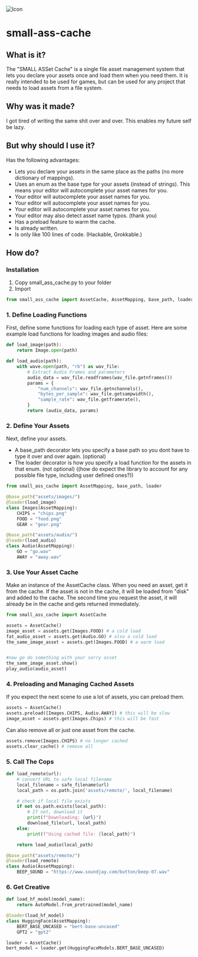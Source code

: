 ![Icon](icon.png)
# small-ass-cache

## What is it?
The "SMALL ASSet Cache" is a single file asset management system that lets you declare your assets once and load them when you need them. It is really intended to be used for games, but can be used for any project that needs to load assets from a file system.

## Why was it made?
I got tired of writing the same shit over and over. This enables my future self be lazy.

## But why should I use it?
Has the following advantages:
- Lets you declare your assets in the same place as the paths (no more dictionary of mappings).
- Uses an enum as the base type for your assets (instead of strings). This means your editor will autocomplete your asset names for you. 
- Your editor will autocomplete your asset names for you.
- Your editor will autocomplete your asset names for you.
- Your editor will autocomplete your asset names for you.
- Your editor may also detect asset name typos. (thank you)
- Has a preload feature to warm the cache.
- Is already written.
- Is only like 100 lines of code. (Hackable, Grokkable.)

## How do?

### Installation
1. Copy small_ass_cache.py to your folder
2. Import
```python
from small_ass_cache import AssetCache, AssetMapping, base_path, loader
```

### 1. Define Loading Functions




First, define some functions for loading each type of asset. 
Here are some example load functions for loading images and audio files:

```python
def load_image(path):
    return Image.open(path)

def load_audio(path):
    with wave.open(path, "rb") as wav_file:
        # Extract Audio Frames and parameters
        audio_data = wav_file.readframes(wav_file.getnframes())
        params = {
            "num_channels": wav_file.getnchannels(),
            "bytes_per_sample": wav_file.getsampwidth(),
            "sample_rate": wav_file.getframerate(),
        }
        return (audio_data, params)
```

### 2. Define Your Assets

Next, define your assets. 
- A base_path decorator lets you specify a base path so you dont have to type it over and over again. (optional)
- The loader decorator is how you specify a load function for the assets in that enum. (not optional) ((how do expect the library to account for any possible file type, including user defined ones?)) 


```python
from small_ass_cache import AssetMapping, base_path, loader

@base_path("assets/images/")
@loader(load_image)
class Images(AssetMapping):
    CHIPS = "chips.png"
    FOOD = "food.png"
    GEAR = "gear.png"

@base_path("assets/audio/")
@loader(load_audio)
class Audio(AssetMapping):
    GO = "go.wav"
    AWAY = "away.wav"

```

### 3. Use Your Asset Cache

Make an instance of the AssetCache class.
When you need an asset, get it from the cache.
If the asset is not in the cache, it will be loaded from "disk" and added to the cache.
The second time you request the asset, it will already be in the cache and gets returned immediately.


```python
from small_ass_cache import AssetCache

assets = AssetCache()
image_asset = assets.get(Images.FOOD) # a cold load
fat_audio_asset = assets.get(Audio.GO) # also a cold load
the_same_image_asset = assets.get(Images.FOOD) # a warm load


#now go do something with your sorry asset
the_same_image_asset.show()
play_audio(audio_asset)
```

### 4. Preloading and Managing Cached Assets

If you expect the next scene to use a lot of assets, you can preload them.

```python
assets = AssetCache()
assets.preload([Images.CHIPS, Audio.AWAY]) # this will be slow
image_asset = assets.get(Images.Chips) # this will be fast
```

Can also remove all or just one asset from the cache.

```python
assets.remove(Images.CHIPS) # no longer cached
assets.clear_cache() # remove all
```

### 5. Call The Cops
```python
def load_remote(url):
    # convert URL to safe local filename
    local_filename = safe_filename(url)
    local_path = os.path.join('assets/remote/', local_filename)

    # check if local file exists
    if not os.path.exists(local_path):
        # If not, download it
        print(f"Downloading: {url}")
        download_file(url, local_path)
    else:
        print(f"Using cached file: {local_path}")

    return load_audio(local_path)

@base_path("assets/remote/")
@loader(load_remote)
class Audio(AssetMapping):
    BEEP_SOUND = "https://www.soundjay.com/button/beep-07.wav"
```

### 6. Get Creative
```python
def load_hf_model(model_name):
    return AutoModel.from_pretrained(model_name)

@loader(load_hf_model)
class HuggingFace(AssetMapping):
    BERT_BASE_UNCASED = "bert-base-uncased"
    GPT2 = "gpt2"

loader = AssetCache()
bert_model = loader.get(HuggingFaceModels.BERT_BASE_UNCASED)
```



